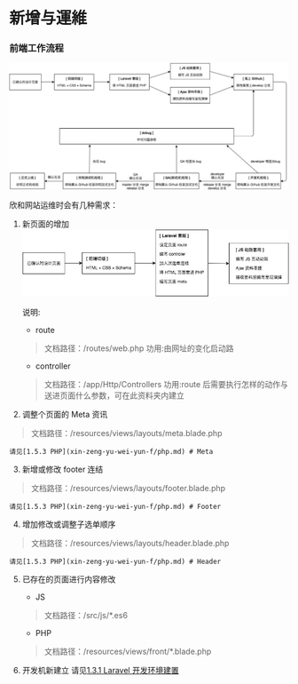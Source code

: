 # 新增与運維

### 前端工作流程
![](/images/star-work-flow.jpg)


欣和网站运维时会有几种需求：

1. 新页面的增加
![](/images/new-page.jpg)

    说明:
    - route
    > 文档路径：/routes/web.php
    > 功用:由网址的变化启动路
    
    - controller
    > 文档路径：/app/Http/Controllers
    > 功用:route 后需要执行怎样的动作与送进页面什么参数，可在此资料夹内建立

2. 调整个页面的 Meta 资讯
> 文档路径：/resources/views/layouts/meta.blade.php

    请见[1.5.3 PHP](xin-zeng-yu-wei-yun-f/php.md) # Meta

3. 新增或修改 footer 连结
> 文档路径：/resources/views/layouts/footer.blade.php

    请见[1.5.3 PHP](xin-zeng-yu-wei-yun-f/php.md) # Footer

4. 增加修改或调整子选单顺序
> 文档路径：/resources/views/layouts/header.blade.php
    
    请见[1.5.3 PHP](xin-zeng-yu-wei-yun-f/php.md) # Header

5. 已存在的页面进行内容修改
    - JS
    > 文档路径：/src/js/*.es6

    - PHP
    > 文档路径：/resources/views/front/*.blade.php

6. 开发机新建立 
请见[1.3.1 Laravel 开发环境建置](setting-laravel.md)